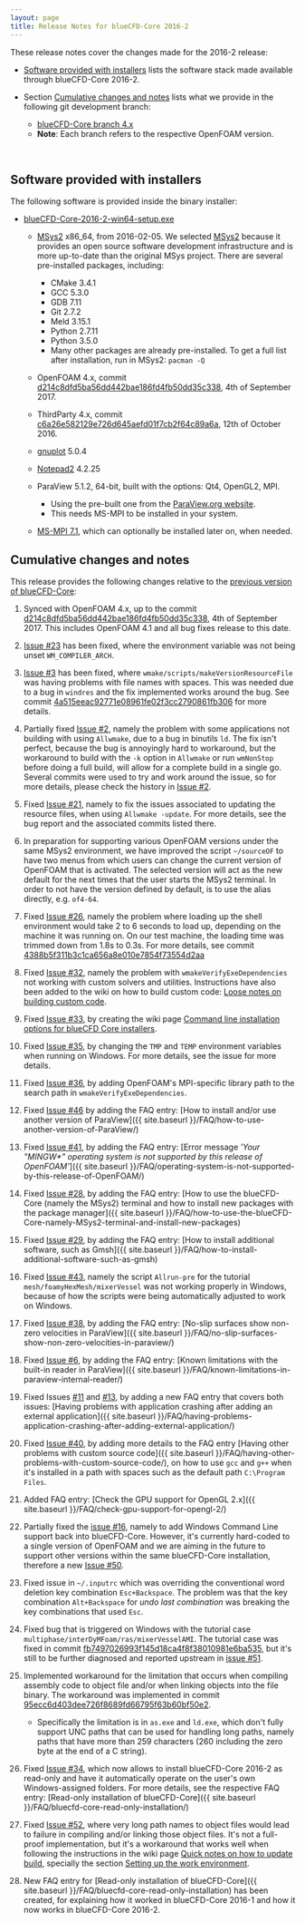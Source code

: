 ```yaml
---
layout: page
title: Release Notes for blueCFD-Core 2016-2
---
```


These release notes cover the changes made for the 2016-2 release:

  * [Software provided with installers](#software-provided-with-installers)
    lists the software stack made available through blueCFD-Core 2016-2.

  * Section [Cumulative changes and notes](#cumulative-changes-and-notes)
  lists what we provide in the following git development branch:

      * [blueCFD-Core branch 4.x](https://github.com/blueCFD/OpenFOAM-dev/tree/blueCFD-Core-4.x)
      * **Note**: Each branch refers to the respective OpenFOAM version.

<br>

## Software provided with installers

The following software is provided inside the binary installer:

  * [blueCFD-Core-2016-2-win64-setup.exe](https://github.com/blueCFD/Core/releases/tag/blueCFD-Core-2016-2)

      * [MSys2](http://msys2.github.io/) x86_64, from 2016-02-05.
      We selected [MSys2](http://msys2.github.io/) because it provides an open
      source software development infrastructure and is more up-to-date than
      the original MSys project. There are several pre-installed packages,
      including:
          * CMake 3.4.1
          * GCC 5.3.0
          * GDB 7.11
          * Git 2.7.2
          * Meld 3.15.1
          * Python 2.7.11
          * Python 3.5.0
          * Many other packages are already pre-installed. To get a full list
          after installation, run in MSys2: `pacman -Q`

      * OpenFOAM 4.x, commit
      [d214c8dfd5ba56dd442bae186fd4fb50dd35c338](https://github.com/OpenFOAM/OpenFOAM-4.x/commits/d214c8dfd5ba56dd442bae186fd4fb50dd35c338),
      4th of September 2017.

      * ThirdParty 4.x, commit
      [c6a26e582129e726d645aefd01f7cb2f64c89a6a](https://github.com/OpenFOAM/ThirdParty-4.x/commits/c6a26e582129e726d645aefd01f7cb2f64c89a6a),
      12th of October 2016.

      * [gnuplot](https://sourceforge.net/projects/gnuplot/files/gnuplot/5.0.4/) 5.0.4

      * [Notepad2](http://www.flos-freeware.ch/notepad2.html) 4.2.25

      * ParaView 5.1.2, 64-bit, built with the options: Qt4, OpenGL2, MPI.
          * Using the pre-built one from the [ParaView.org website](http://www.paraview.org/download/).
          * This needs MS-MPI to be installed in your system.

      * [MS-MPI 7.1](https://www.microsoft.com/en-us/download/details.aspx?id=52981),
      which can optionally be installed later on, when needed.


## Cumulative changes and notes

This release provides the following changes relative to the
[previous version of blueCFD-Core](bluecfd-core-2016-1):

1. Synced with OpenFOAM 4.x, up to the commit
   [d214c8dfd5ba56dd442bae186fd4fb50dd35c338](https://github.com/OpenFOAM/OpenFOAM-4.x/commits/d214c8dfd5ba56dd442bae186fd4fb50dd35c338),
   4th of September 2017. This includes OpenFOAM 4.1 and all bug fixes release
   to this date.

2. [Issue #23](https://github.com/blueCFD/Core/issues/23) has been fixed, where
   the environment variable was not being unset `WM_COMPILER_ARCH`.

3. [Issue #3](https://github.com/blueCFD/Core/issues/3) has been fixed, where
   `wmake/scripts/makeVersionResourceFile` was having problems with file names
   with spaces. This was needed due to a bug in `windres` and the fix
   implemented works around the bug. See commit 
   [4a515eeac92771e08961fe02f3cc2790861fb306](https://github.com/blueCFD/OpenFOAM-dev/commit/4a515eeac92771e08961fe02f3cc2790861fb306)
   for more details.

4. Partially fixed [Issue #2](https://github.com/blueCFD/Core/issues/2), namely
   the problem with some applications not building with using `Allwmake`, due
   to a bug in binutils `ld`. The fix isn't perfect, because the bug is
   annoyingly hard to workaround, but the workaround to build with the `-k`
   option in `Allwmake` or run `wmNonStop` before doing a full build, will
   allow for a complete build in a single go. Several commits were used to try
   and work around the issue, so for more details, please check the history in
   [Issue #2](https://github.com/blueCFD/Core/issues/2).

5. Fixed [Issue #21](https://github.com/blueCFD/Core/issues/21), namely to fix
   the issues associated to updating the resource files, when using
   `Allwmake -update`. For more details, see the bug report and the associated
   commits listed there.

6. In preparation for supporting various OpenFOAM versions under the same MSys2
   environment, we have improved the script `~/sourceOF` to have two menus from
   which users can change the current version of OpenFOAM that is activated.
   The selected version will act as the new default for the next times that the
   user starts the MSys2 terminal. In order to not have the version defined by
   default, is to use the alias directly, e.g. `of4-64`.

7. Fixed [Issue #26](https://github.com/blueCFD/Core/issues/26), namely the
   problem where loading up the shell environment would take 2 to 6 seconds to
   load up, depending on the machine it was running on. On our test machine,
   the loading time was trimmed down from 1.8s to 0.3s. For more details, see
   commit [4388b5f311b3c1ca656a8e010e7854f73554d2aa](https://github.com/blueCFD/OpenFOAM-dev/commit/4388b5f311b3c1ca656a8e010e7854f73554d2aa)

8. Fixed [Issue #32](https://github.com/blueCFD/Core/issues/32), namely the
   problem with `wmakeVerifyExeDependencies` not working with custom solvers
   and utilities. Instructions have also been added to the wiki on how to build
   custom code:
   [Loose notes on building custom code](https://github.com/blueCFD/Core/wiki/Loose-notes-on-building-custom-code).

9. Fixed [Issue #33](https://github.com/blueCFD/Core/issues/33), by creating
   the wiki page
   [Command line installation options for blueCFD Core installers](https://github.com/blueCFD/Core/wiki/Command-line-installation-options-for-blueCFD-Core-installers).

10. Fixed [Issue #35](https://github.com/blueCFD/Core/issues/35), by changing
    the `TMP` and `TEMP` environment variables when running on Windows. For
    more details, see the issue for more details.

11. Fixed [Issue #36](https://github.com/blueCFD/Core/issues/36), by adding
    OpenFOAM's MPI-specific library path to the search path in
    `wmakeVerifyExeDependencies`.

12. Fixed [Issue #46](https://github.com/blueCFD/Core/issues/46) by adding the
    FAQ entry:
    [How to install and/or use another version of ParaView]({{ site.baseurl }}/FAQ/how-to-use-another-version-of-ParaView/)

13. Fixed [Issue #41](https://github.com/blueCFD/Core/issues/41), by adding the
    FAQ entry:
    [Error message _'Your "MINGW*" operating system is not supported by this release of OpenFOAM'_]({{ site.baseurl }}/FAQ/operating-system-is-not-supported-by-this-release-of-OpenFOAM/)

14. Fixed [Issue #28](https://github.com/blueCFD/Core/issues/28), by adding
    the FAQ entry:
    [How to use the blueCFD-Core (namely the MSys2) terminal and how to install new packages with the package manager]({{ site.baseurl }}/FAQ/how-to-use-the-blueCFD-Core-namely-MSys2-terminal-and-install-new-packages)

15. Fixed [Issue #29](https://github.com/blueCFD/Core/issues/29), by adding
    the FAQ entry:
    [How to install additional software, such as Gmsh]({{ site.baseurl }}/FAQ/how-to-install-additional-software-such-as-gmsh)

16. Fixed [Issue #43](https://github.com/blueCFD/Core/issues/43), namely the
    script `Allrun-pre` for the tutorial `mesh/foamyHexMesh/mixerVessel` was
    not working properly in Windows, because of how the scripts were being
    automatically adjusted to work on Windows.

17. Fixed [Issue #38](https://github.com/blueCFD/Core/issues/38), by adding the
    FAQ entry:
    [No-slip surfaces show non-zero velocities in ParaView]({{ site.baseurl }}/FAQ/no-slip-surfaces-show-non-zero-velocities-in-paraview/)

18. Fixed [Issue #6](https://github.com/blueCFD/Core/issues/6), by adding the
    FAQ entry:
    [Known limitations with the built-in reader in ParaView]({{ site.baseurl }}/FAQ/known-limitations-in-paraview-internal-reader/)

19. Fixed Issues [#11](https://github.com/blueCFD/Core/issues/11) and
    [#13](https://github.com/blueCFD/Core/issues/13), by adding a new FAQ entry
    that covers both issues:
    [Having problems with application crashing after adding an external application]({{ site.baseurl }}/FAQ/having-problems-application-crashing-after-adding-external-application/)

20. Fixed [Issue #40](https://github.com/blueCFD/Core/issues/40), by adding
    more details to the FAQ entry
    [Having other problems with custom source code]({{ site.baseurl }}/FAQ/having-other-problems-with-custom-source-code/),
    on how to use `gcc` and `g++` when it's installed in a path with spaces
    such as the default path `C:\Program Files`.

21. Added FAQ entry:
    [Check the GPU support for OpenGL 2.x]({{ site.baseurl }}/FAQ/check-gpu-support-for-opengl-2/)

22. Partially fixed the [issue #16](https://github.com/blueCFD/Core/issues/16),
    namely to add Windows Command Line support back into blueCFD-Core. However,
    it's currently hard-coded to a single version of OpenFOAM and we are aiming
    in the future to support other versions within the same blueCFD-Core
    installation, therefore a new [Issue #50](https://github.com/blueCFD/Core/issues/50).

23. Fixed issue in `~/.inputrc` which was overriding the conventional word
    deletion key combination `Esc+Backspace`. The problem was that the key
    combination `Alt+Backspace` for _undo last combination_ was breaking the
    key combinations that used `Esc`.

24. Fixed bug that is triggered on Windows with the tutorial case
    `multiphase/interDyMFoam/ras/mixerVesselAMI`. The tutorial case was fixed
    in commit [fb7497026993f145d18ca4f8f38010981e6ba535](https://github.com/blueCFD/OpenFOAM-dev/commit/fb7497026993f145d18ca4f8f38010981e6ba535),
    but it's still to be further diagnosed and reported upstream in [issue #51](https://github.com/blueCFD/Core/issues/51).

25. Implemented workaround for the limitation that occurs when compiling
    assembly code to object file and/or when linking objects into the file
    binary. The workaround was implemented in commit
    [95ecc6d403dee726f8689fd66795f63b60bf50e2](https://github.com/blueCFD/OpenFOAM-dev/commit/95ecc6d403dee726f8689fd66795f63b60bf50e2).

    * Specifically the limitation is in `as.exe` and `ld.exe`, which don't
      fully support UNC paths that can be used for handling long paths, namely
      paths that have more than 259 characters (260 including the zero byte at
      the end of a C string).

26. Fixed [Issue #34](https://github.com/blueCFD/Core/issues/34), which now
    allows to install blueCFD-Core 2016-2 as read-only and have it
    automatically operate on the user's own Windows-assigned folders. For more
    details, see the respective FAQ entry:
    [Read-only installation of blueCFD-Core]({{ site.baseurl }}/FAQ/bluecfd-core-read-only-installation/)

27. Fixed [Issue #52](https://github.com/blueCFD/Core/issues/52), where very
    long path names to object files would lead to failure in compiling and/or
    linking those object files. It's not a full-proof implementation, but it's
    a workaround that works well when following the instructions in the wiki page
    [Quick notes on how to update build](https://github.com/blueCFD/Core/wiki/Quick-notes-on-how-to-update-build),
    specially the section
    [Setting up the work environment](https://github.com/blueCFD/Core/wiki/Quick-notes-on-how-to-update-build#setting-up-the-work-environment).

28. New FAQ entry for [Read-only installation of blueCFD-Core]({{ site.baseurl }}/FAQ/bluecfd-core-read-only-installation)
    has been created, for explaining how it worked in blueCFD-Core 2016-1 and
    how it now works in blueCFD-Core 2016-2.
